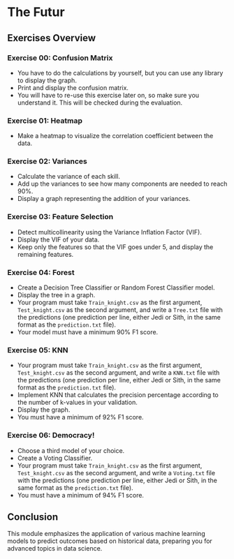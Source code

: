 
# The Futur


## Exercises Overview

### Exercise 00: Confusion Matrix
- You have to do the calculations by yourself, but you can use any library to display the graph.
- Print and display the confusion matrix.
- You will have to re-use this exercise later on, so make sure you understand it. This will be checked during the evaluation.

### Exercise 01: Heatmap
- Make a heatmap to visualize the correlation coefficient between the data.

### Exercise 02: Variances
- Calculate the variance of each skill.
- Add up the variances to see how many components are needed to reach 90%.
- Display a graph representing the addition of your variances.

### Exercise 03: Feature Selection
- Detect multicollinearity using the Variance Inflation Factor (VIF).
- Display the VIF of your data.
- Keep only the features so that the VIF goes under 5, and display the remaining features.

### Exercise 04: Forest
- Create a Decision Tree Classifier or Random Forest Classifier model.
- Display the tree in a graph.
- Your program must take `Train_knight.csv` as the first argument, `Test_knight.csv` as the second argument, and write a `Tree.txt` file with the predictions (one prediction per line, either Jedi or Sith, in the same format as the `prediction.txt` file).
- Your model must have a minimum 90% F1 score.

### Exercise 05: KNN
- Your program must take `Train_knight.csv` as the first argument, `Test_knight.csv` as the second argument, and write a `KNN.txt` file with the predictions (one prediction per line, either Jedi or Sith, in the same format as the `prediction.txt` file).
- Implement KNN that calculates the precision percentage according to the number of k-values in your validation.
- Display the graph.
- You must have a minimum of 92% F1 score.

### Exercise 06: Democracy!
- Choose a third model of your choice.
- Create a Voting Classifier.
- Your program must take `Train_knight.csv` as the first argument, `Test_knight.csv` as the second argument, and write a `Voting.txt` file with the predictions (one prediction per line, either Jedi or Sith, in the same format as the `prediction.txt` file).
- You must have a minimum of 94% F1 score.

## Conclusion

This module emphasizes the application of various machine learning models to predict outcomes based on historical data, preparing you for advanced topics in data science.
